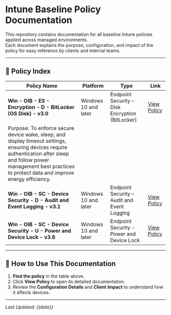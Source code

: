 # Intune Baseline Policy Documentation

This repository contains documentation for all baseline Intune policies applied across managed environments.  
Each document explains the purpose, configuration, and impact of the policy for easy reference by clients and internal teams.

---

## 📂 Policy Index

| Policy Name | Platform | Type | Link |
|-------------|----------|------|------|
| **Win - OIB - ES - Encryption - D - BitLocker (OS Disk) - v3.0** | Windows 10 and later | Endpoint Security – Disk Encryption (BitLocker) | [View Policy](https://github.com/VectorChoiceTechnologies/IntuneBaseLinePolicyDescription/blob/main/Intune%20Endpoint%20Security%20%E2%80%93%20BitLocker%20Policy.md#intune-endpoint-security--bitlocker-policy) |
| Purpose: To enforce secure device wake, sleep, and display timeout settings, ensuring devices require authentication after sleep and follow power management best practices to protect data and improve energy efficiency. |
| **Win - OIB - SC - Device Security - D - Audit and Event Logging - v3.1** | Windows 10 and later | Endpoint Security – Audit and Event Logging | [View Policy](https://github.com/VectorChoiceTechnologies/IntuneBaseLinePolicyDescription/blob/main/Intune%20Endpoint%20Security%20-%20Audit%20and%20Event%20Logging.md#intune-policy-documentation---audit-and-event-logging---v31) |
| **Win - OIB - SC - Device Security - U - Power and Device Lock - v3.6** | Windows 10 and later | Endpoint Security - Power and Device Lock | [View Policy](https://github.com/VectorChoiceTechnologies/IntuneBaseLinePolicyDescription/blob/main/Intune%20Endpoint%20Secuirty%20-%20Power%20and%20Device%20Lock.md#intune-policy-documentation--power-and-device-lock---v36) |

---

## 📌 How to Use This Documentation
1. **Find the policy** in the table above.
2. Click **View Policy** to open its detailed documentation.
3. Review the **Configuration Details** and **Client Impact** to understand how it affects devices.

---

_Last Updated: {{date}}_
